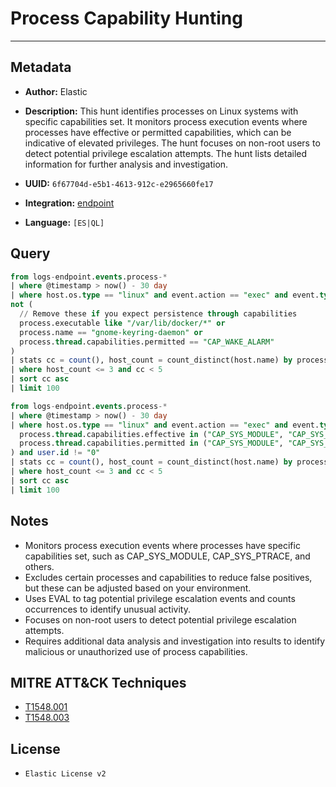 # Process Capability Hunting

---

## Metadata

- **Author:** Elastic
- **Description:** This hunt identifies processes on Linux systems with specific capabilities set. It monitors process execution events where processes have effective or permitted capabilities, which can be indicative of elevated privileges. The hunt focuses on non-root users to detect potential privilege escalation attempts. The hunt lists detailed information for further analysis and investigation.

- **UUID:** `6f67704d-e5b1-4613-912c-e2965660fe17`
- **Integration:** [endpoint](https://docs.elastic.co/integrations/endpoint)
- **Language:** `[ES|QL]`

## Query

```sql
from logs-endpoint.events.process-*
| where @timestamp > now() - 30 day
| where host.os.type == "linux" and event.action == "exec" and event.type == "start" and (process.thread.capabilities.effective is not null or process.thread.capabilities.permitted is not null) and user.id != "0" and
not (
  // Remove these if you expect persistence through capabilities
  process.executable like "/var/lib/docker/*" or
  process.name == "gnome-keyring-daemon" or
  process.thread.capabilities.permitted == "CAP_WAKE_ALARM"
)
| stats cc = count(), host_count = count_distinct(host.name) by process.executable, process.thread.capabilities.effective, process.thread.capabilities.permitted
| where host_count <= 3 and cc < 5
| sort cc asc
| limit 100
```

```sql
from logs-endpoint.events.process-*
| where @timestamp > now() - 30 day
| where host.os.type == "linux" and event.action == "exec" and event.type == "start" and (
  process.thread.capabilities.effective in ("CAP_SYS_MODULE", "CAP_SYS_PTRACE", "CAP_DAC_OVERRIDE", "CAP_DAC_READ_SEARCH", "CAP_SETUID", "CAP_SETGID", "CAP_SYS_ADMIN") or
  process.thread.capabilities.permitted in ("CAP_SYS_MODULE", "CAP_SYS_PTRACE", "CAP_DAC_OVERRIDE", "CAP_DAC_READ_SEARCH", "CAP_SETUID", "CAP_SETGID", "CAP_SYS_ADMIN")
) and user.id != "0"
| stats cc = count(), host_count = count_distinct(host.name) by process.executable, process.thread.capabilities.effective, process.thread.capabilities.permitted
| where host_count <= 3 and cc < 5
| sort cc asc
| limit 100
```

## Notes

- Monitors process execution events where processes have specific capabilities set, such as CAP_SYS_MODULE, CAP_SYS_PTRACE, and others.
- Excludes certain processes and capabilities to reduce false positives, but these can be adjusted based on your environment.
- Uses EVAL to tag potential privilege escalation events and counts occurrences to identify unusual activity.
- Focuses on non-root users to detect potential privilege escalation attempts.
- Requires additional data analysis and investigation into results to identify malicious or unauthorized use of process capabilities.
## MITRE ATT&CK Techniques

- [T1548.001](https://attack.mitre.org/techniques/T1548/001)
- [T1548.003](https://attack.mitre.org/techniques/T1548/003)

## License

- `Elastic License v2`
